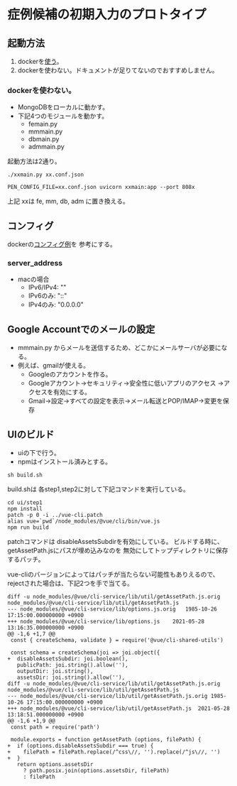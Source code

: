 症例候補の初期入力のプロトタイプ
================================

## 起動方法

1. dockerを[使う](https://github.com/tanupoo/proto-pen-docker)。
2. dockerを使わない。ドキュメントが足りてないのでおすすめしません。

### dockerを使わない。

- MongoDBをローカルに動かす。
- 下記4つのモジュールを動かす。
    + femain.py
    + mmmain.py
    + dbmain.py
    + admmain.py

起動方法は2通り。

```
./xxmain.py xx.conf.json
```

```
PEN_CONFIG_FILE=xx.conf.json uvicorn xxmain:app --port 808x 
```

上記 xxは fe, mm, db, adm に置き換える。

## コンフィグ

dockerの[コンフィグ例](https://github.com/tanupoo/proto-pen-docker)を
参考にする。

### server_address

- macの場合
    + IPv6/IPv4: ""
    + IPv6のみ: "::"
    + IPv4のみ: "0.0.0.0"

## Google Accountでのメールの設定

- mmmain.py からメールを送信するため、どこかにメールサーバが必要になる。
- 例えば、gmailが使える。
    + Googleのアカウントを作る。
    + Googleアカウント→セキュリティ→安全性に低いアプリのアクセス
        →アクセスを有効にする。
    + Gmail→設定→すべての設定を表示→メール転送とPOP/IMAP→変更を保存

## UIのビルド

- uiの下で行う。
- npmはインストール済みとする。

```
sh build.sh
```

build.shは 各step1,step2に対して下記コマンドを実行している。

```
cd ui/step1
npm install
patch -p 0 -i ../vue-cli.patch
alias vue=`pwd`/node_modules/@vue/cli/bin/vue.js
npm run build
```

patchコマンドは disableAssetsSubdirを有効にしている。
ビルドする時に、getAssetPath.jsにパスが埋め込みなのを
無効にしてトップディレクトリに保存するパッチ。

vue-cliのバージョンによってはパッチが当たらない可能性もありえるので、
rejectされた場合は、下記2つを手で当てる。

```
diff -u node_modules/@vue/cli-service/lib/util/getAssetPath.js.orig node_modules/@vue/cli-service/lib/util/getAssetPath.js 
--- node_modules/@vue/cli-service/lib/options.js.orig	1985-10-26 17:15:00.000000000 +0900
+++ node_modules/@vue/cli-service/lib/options.js	2021-05-28 13:16:35.000000000 +0900
@@ -1,6 +1,7 @@
 const { createSchema, validate } = require('@vue/cli-shared-utils')
 
 const schema = createSchema(joi => joi.object({
+  disableAssetsSubdir: joi.boolean(),
   publicPath: joi.string().allow(''),
   outputDir: joi.string(),
   assetsDir: joi.string().allow(''),
diff -u node_modules/@vue/cli-service/lib/util/getAssetPath.js.orig node_modules/@vue/cli-service/lib/util/getAssetPath.js
--- node_modules/@vue/cli-service/lib/util/getAssetPath.js.orig	1985-10-26 17:15:00.000000000 +0900
+++ node_modules/@vue/cli-service/lib/util/getAssetPath.js	2021-05-28 13:18:51.000000000 +0900
@@ -1,6 +1,9 @@
 const path = require('path')
 
 module.exports = function getAssetPath (options, filePath) {
+  if (options.disableAssetsSubdir === true) {
+    filePath = filePath.replace(/^css\//, '').replace(/^js\//, '')
+  }
   return options.assetsDir
     ? path.posix.join(options.assetsDir, filePath)
     : filePath
```

